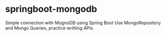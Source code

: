 # springboot-mongodb
 Simple connection with MognoDB using Spring Boot
Use MongoRepository and Mongo Queries, practice writting APIs.
